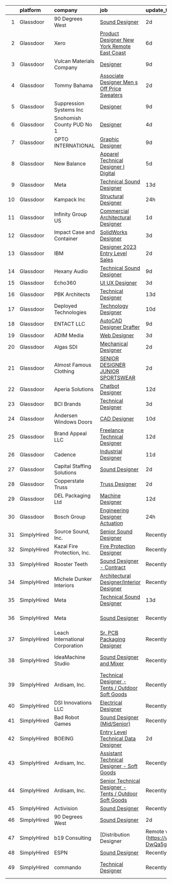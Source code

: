 

|    | platform    | company                         | job                                                                                                                                                                                                                                                                                                                                                                                                                                                                                                                                                                                                                                                                                                                                                                                                                                                                                                                                                                                                                                                                                                                                                                                                                                                                                                                                                                                                                                                                                                                                   | update_time   | location                 |
|---:|:------------|:--------------------------------|:--------------------------------------------------------------------------------------------------------------------------------------------------------------------------------------------------------------------------------------------------------------------------------------------------------------------------------------------------------------------------------------------------------------------------------------------------------------------------------------------------------------------------------------------------------------------------------------------------------------------------------------------------------------------------------------------------------------------------------------------------------------------------------------------------------------------------------------------------------------------------------------------------------------------------------------------------------------------------------------------------------------------------------------------------------------------------------------------------------------------------------------------------------------------------------------------------------------------------------------------------------------------------------------------------------------------------------------------------------------------------------------------------------------------------------------------------------------------------------------------------------------------------------------|:--------------|:-------------------------|
|  1 | Glassdoor   | 90 Degrees West                 | [Sound Designer](https://www.glassdoor.com/partner/jobListing.htm?pos=103&ao=1110586&s=58&guid=000001833091a7cda80faf7de2a4384d&src=GD_JOB_AD&t=SR&vt=w&ea=1&cs=1_d81b75fd&cb=1662967195994&jobListingId=1008129217065&cpc=217C45A42544DB93&jrtk=3-0-1gco939vikhp4801-1gco93a02i3b1800-ab4b984b42557acb--6NYlbfkN0DdLn5tXN_RiyJSiFodarGZFJKa8s6F6AK0THPBWp05MWFlkDe5FfH80RFthirOBdvnGxIGgD2OZpTAG7KAbVEBNezLEazsar8xjlqWzN9jJGLSv9lbunwqwfJ8_STZmDELIwLfBYLjdEWYtzi-gwNrhIz-Gtuz_AFQaq4bMUqsItB6iQm1_ip4KxKzXZRfX67GgbohM06KhQl0b8b9sT1qJRBbm0Mu77CKUf0ETQMyw01dzvYmlOW_N_mCqtIJZpAnl__T2uu9-MJ-YVtx-um4GuiLaVx96GJjhMS41SIMlYhlg4JbS3FNe0G7tcDXAi02yuRPj1cEQRBh_rZJLTaI7S9qUyq2Oa4e9G-MmHP0BDPx7vQQikcrxLggyBR2FlW1-MCYOjuAqVe95rt8MhasTjAkDCT5nynKn7Im5J-1brA-Y_9X34HdOYfDezXatco1ZnDXuAO6oewruehZY7pJnX5l80D7KoKhKmfG39VcJTlENFb_LXBB)                                                                                                                                                                                                                                                                                                                                                                                                                                                                                                                                                                                                                                                                                             | 2d            | Remote                   |
|  2 | Glassdoor   | Xero                            | [Product Designer   New York   Remote  East Coast ](https://www.glassdoor.com/partner/jobListing.htm?pos=121&ao=1110586&s=58&guid=000001833091a7cda80faf7de2a4384d&src=GD_JOB_AD&t=SR&vt=w&cs=1_ae7ba3e7&cb=1662967195999&jobListingId=1008119464057&cpc=1D891ED3EFC3904E&jrtk=3-0-1gco939vikhp4801-1gco93a02i3b1800-d42ffd1146131f09--6NYlbfkN0COvs0giDBQSZxCgxtGlP9F2rqb7f8qKMvTQKRfo9Z2aBBfdNwhT-PCbca6Tg6UbePLXSL2kZ8wB6QVlHX3jNKcLB3QdhbnaHtCR8dPv0f5XN7MxS1xg2rPm-swsPuD68rYGuZICUqkSSh1BmczAVfWYENYm4GY3NcwVq0TyWHY8ONw9rx7low6CFFsyZyTqD3aaqxgsjtyJfU2QzhKq0GNVL8nXF0pv_Nt0WprK4dq7XdY3g1ZfgcmxdPUiFLMg_BlcGfxD7vIWG43CgrUFFEjyHUXX6GUw-smfrCZA8fOvvc5ODQ1g7h3b36EInKPTXG7g76lJHgITr7PPe6GZpLMw3zXoSgYcPN19TidSyVsQ4Vq2hvgqZ1hWoY2fX0H2rijU_uSA4N0fBE2dK1hklKUD7qyoMNS_ZJgJFqiUw6FB-gN92CHOAgbnPU6yR9hNUkI7n85BF4hshPpID3HVF06-tM-lJw9TUwmZV8upoy6TuYBNJyxnlD83K7leZB-mXkIJNj2IyoI0Vl9eUxZcfzu4nMb5CFZ5gJMvd9PUSSP_kF4-DGUBQ7UgLC5E5n2DFM%3D)                                                                                                                                                                                                                                                                                                                                                                                                                                                                                                                                                                                 | 6d            | Remote                   |
|  3 | Glassdoor   | Vulcan Materials Company        | [Designer](https://www.glassdoor.com/partner/jobListing.htm?pos=123&ao=1110586&s=58&guid=000001833091a7cda80faf7de2a4384d&src=GD_JOB_AD&t=SR&vt=w&ea=1&cs=1_1d28c163&cb=1662967196000&jobListingId=1008114278570&cpc=84DBBAA61F05C438&jrtk=3-0-1gco939vikhp4801-1gco93a02i3b1800-56943ce7c08e077f--6NYlbfkN0AEvZoegO_jHnq5KV26G67eWXKBs_BxN2zddcmMCaXAesBSOgTCT5DsHFj97Iv0f87CbrNyUAAVRW0077dpKoe-iwiDJ9BY04NBsV6fh41C90DUyA4XSITbSqvgDphEnbZTaXfzapCyd6MHj-BYJ-1fa02IGqqDEutU8ynsAIvvbPTlCqlndkABZ5pEzj4CPB5Un3uYtJ63D_N70XQFcy40IjXtR9dY8Pi-uP4zP8kb0T7h0LrS5fdCY9D5QhMvB_4R2vfdGPlru_QE8jmjbvTr5sGeRdxDBQezOir0JcK6Ze3PyzzlxcSsGNgfQYTnwyMV59vLdIBtUuQZZw1sLT9Vf8AJBPt186hJsPBWDvm_t0h-a5x-5vh8Z_UeM5OqvRWOxcHEyy3qU91uZJnxvYQ13e9ZBVvc7yqBgbv7vH3wKswUlaZQ-ax8KtpxZAYr2wPB0E3T2C4MkC615la23qYYk1n0XbMPa8unQD-RJpiajdFfNc2css6Mkx95WGogte_i1efpykXSvQ%3D%3D)                                                                                                                                                                                                                                                                                                                                                                                                                                                                                                                                                                                                                                                                       | 9d            | Birmingham, AL           |
|  4 | Glassdoor   | Tommy Bahama                    | [Associate Designer   Men s Off Price   Sweaters](https://www.glassdoor.com/partner/jobListing.htm?pos=130&ao=1110586&s=58&guid=000001833091a7cda80faf7de2a4384d&src=GD_JOB_AD&t=SR&vt=w&ea=1&cs=1_e28389c8&cb=1662967196001&jobListingId=1008129634047&cpc=FDA93C03AE7AED37&jrtk=3-0-1gco939vikhp4801-1gco93a02i3b1800-a875700a54067647--6NYlbfkN0D_0J8LWFla8zJ9doFfAnwErLHU3tLe83KczdaS8_YNc4EUErxLeYto7H8LPrv2iuoPvFYIZTqQHFjRJHIANNiuD_OkyVAz08_bXTcsq3a_hvE6lmVmpsmWPEaQsyetrGVdroAcRHZwb3XUPU_n6mR9GgEIagcWjO7uzQWjjve6DyxCGKItiEC32gUJPjG0EecJBNfri-zW4MguasFCVS-F6pVShgM7lkiVY7sl18x_hjpzbNGX8NVsiBMauAy7BnC4l2Vi2SzoFc9vU0wV16N6OyTYDhW4XW2KMWEGmoZfmv5cxNdihTKTt-EeBzwo59n5eZj48AD1DR4cvK6hIM9TrNAETfLJfU26AfyZ0KluBVYTXoY-UxGP1Id7UU-Ic3QOM9Qyll3Y8UsqwIy5u6TKDrnhAiw2BWru33mT7vEuoriZT0hp7ohk7ojItttBhLT1c9RiT5HvlJLPjRG_JqByNjrCLq3uHwa-Xh1iqsnz0eWXPhYZ-D3dlOcLYx2TRHNWLEykDwi-8A%3D%3D)                                                                                                                                                                                                                                                                                                                                                                                                                                                                                                                                                                                                                                | 2d            | Seattle, WA              |
|  5 | Glassdoor   | Suppression Systems  Inc        | [Designer](https://www.glassdoor.com/partner/jobListing.htm?pos=115&ao=1110586&s=58&guid=000001833091a7cda80faf7de2a4384d&src=GD_JOB_AD&t=SR&vt=w&ea=1&cs=1_533c6ef5&cb=1662967195998&jobListingId=1008113642969&cpc=E8A829142AEC536E&jrtk=3-0-1gco939vikhp4801-1gco93a02i3b1800-e4f80c469a754eab--6NYlbfkN0BqMcTGxSmy2DCibIornqcAeUmmnE1iO6zpiC814saN_0z8R88SVbNrXB3bqoAqD8voAixs_I3U5z8tCjY5o88WMbOaXzmpg7BaxenDYijfWh-BiJiizFsarQXWAaqcn_1eYPK9101DCUSiH-XOe31rYXRcI7p4dUyrjWLDYcDG_ap1Wk3gE9eJB458LzcEuE26MGFBqIAWOy0AomdeJ_mn7F877XbjYwO0RpHzAFLaRWt9ryny9zALj-GLxL6xCCp68LuFcWF1uxVGXV9noyLlgiRVFvlKskxcYHxWMk02AvNnbdRmzT0QYek_Md7I9eLaj6hKMOiZ4w9bcMpra27J2c8x3eB79-HZ55g7-Duv5t6o0ZZ1OTqaexUsfstSWiluLTovv36WsXs7kQIql8OBYI0M4irptyAuHaUlleoW4ZJEkxDStZ-9wVOLuyk1zTvTbSMSUybv0TGRtobxgDs4fzQ4Sbhg4205naW-JPpfI7WzWlKZIInBMo0QNOvnFks%3D)                                                                                                                                                                                                                                                                                                                                                                                                                                                                                                                                                                                                                                                                                     | 9d            | Breinigsville, PA        |
|  6 | Glassdoor   | Snohomish County PUD No 1       | [Designer](https://www.glassdoor.com/partner/jobListing.htm?pos=109&ao=1110586&s=58&guid=000001833091a7cda80faf7de2a4384d&src=GD_JOB_AD&t=SR&vt=w&cs=1_d1f0ee1a&cb=1662967195995&jobListingId=1008124733565&cpc=8C48BB2340EE80D8&jrtk=3-0-1gco939vikhp4801-1gco93a02i3b1800-ef2a37e7d0f6cd6d--6NYlbfkN0C9ZtEyxcwdIe01rYiMAJ4ctg1fCR2_C8RB51ap5QmvPD1s7-IKaBIxGbR0u83WllK3cywkPY-62USzi-1fuIruMnQ5ylmGHcX3JCwjI8HeSEi3_lMN_QU-ebTDoFgykZJkf-g1fNSQfoxtSVrRraIZDoBCwcgzN2ioXF9PAg0CtnW5ZXnMObbcEVYpV-43ncC5_YMnCxSrpb5XKKCWKad9TEpBJ6166B-30ktieaDyMqXxbR_uTI3_OBQIYL5g2Hm12kK6wohsq1qgC4tPyriFcLKqFVKgqLb6u1YgzVvfEh6_L65j7-zKnJDuEhbYftX-i4v6FEB4Pm4TyPX7bUTnSiERnwbefn9tvwfNJw8LngoaP9d6LadcRKDHfOXG3vov_4UIXBLljKzceTiNd_AkQli6jbnD7jEpEXT-yKsN_00Z8E_oTYIwlM1QUcZEeKEGWYvxdYEQXJ2hFD2du5oy)                                                                                                                                                                                                                                                                                                                                                                                                                                                                                                                                                                                                                                                                                                                                        | 4d            | Everett, WA              |
|  7 | Glassdoor   | OPTO INTERNATIONAL              | [Graphic Designer](https://www.glassdoor.com/partner/jobListing.htm?pos=107&ao=1110586&s=58&guid=000001833091a7cda80faf7de2a4384d&src=GD_JOB_AD&t=SR&vt=w&ea=1&cs=1_73e393a2&cb=1662967195995&jobListingId=1008114454416&cpc=CCBA650747E70D68&jrtk=3-0-1gco939vikhp4801-1gco93a02i3b1800-7d099d590a8d0cae--6NYlbfkN0DTXEPot8bQs6vL-0KsHuyeBXsp9NRYqLssF11gmcxF1FPK71qYPn8Ryec7son9nZXBacyyZR0tUu-RhjyEujjTIlOdn9t9vujwS_Y5rLSSOgo3_jNg51t1MNtzthP8DlMtE80ugs9pi5sM0RBlEdWkhWUgV3TNpODv46ZNwrD5PXct1jAeBhojOCIs3ZFXVXoruwKFlKKePSgnbFq1eo4TkAy3xo52J67Q0zx31cEhqhThZ3Ptf9cWIg3r5t0GIXxhXY7PsSjnkTklCq_L8SXTlzg2RZIwDInMtulAswbduVdcU4Ns6Wci2qsz__cONKaZVTAMFRpe-xaJObSHvG1hVRfjo9aAIOqAshtri7zuw50hdcZz7LdH7JjGSKh_tk46aiaXR90KKUuVDy4CTc_95SiRSaYOL3rF0U4lbNFY-tydUKmzuXSX8srSZzcitzbC74SLRqd505WTHPJm4ro3umC2sAcFqJt9oBjbQh1WiWcIcq74L78y0TvcX2ZW-0M%3D)                                                                                                                                                                                                                                                                                                                                                                                                                                                                                                                                                                                                                                                                             | 9d            | Wood Dale, IL            |
|  8 | Glassdoor   | New Balance                     | [Apparel Technical Designer I  Digital](https://www.glassdoor.com/partner/jobListing.htm?pos=119&ao=1110586&s=58&guid=000001833091a7cda80faf7de2a4384d&src=GD_JOB_AD&t=SR&vt=w&cs=1_89dd4364&cb=1662967195998&jobListingId=1008121565696&cpc=76BDADE3D6D9A820&jrtk=3-0-1gco939vikhp4801-1gco93a02i3b1800-caa991a41a1d7283--6NYlbfkN0A-NHPE89aMEoKiA8B41Hae2nLWj54W-Qo-xrCvCh0mhHD8GUsE6Bc1X2xP3_XkCS5wGnEYOWzN4bBNNX3rQc64RUPxBSuMuB3Pzi2alplLZrarPEQp7JL7XE6KsqB28vrQtfn9slL8SfrgvMWk-P2w1yz6rnVhcdYPDBoF8RhnO6zLMGQjEpxP5J09cQOzu4CP-IHtnV5EVhD40eW9eclqlqzj8QKbTVIvFGkKWnBEiNUdB0GeYkRlgv1YmpKFoOmJNc7PTziHCdkDYcBEeEfC_jjcFOtnjOmt-qVY-HDZuj0NEoX917skSfxBFWknEpx5tNEVkx6FtcLHje489wRGmXcvh1hpetQ24uCxZfVykHPm3qdm7ui-bhYFamu_wigChctPDS6AslgIm9KJdir1jBpw663PdpSXl4mwRdcNtLTBI7GzH4wYev-rG4ggkWsv9jOVBwdps35gUjEdxsH2Yee04ZysroxIXvM82tr_ZOVbr7VV08Fh7VrC615_I7DAV7y5GPqqKO5bo-VcJdV6w5YLis4rIYG9PybZg0BDq8oq6COKtAtp-iz3ypGi8rCpsxIRz5sp6gy9q-nsRPgb)                                                                                                                                                                                                                                                                                                                                                                                                                                                                                                                                                                           | 5d            | Brighton, MA             |
|  9 | Glassdoor   | Meta                            | [Technical Sound Designer](https://www.glassdoor.com/partner/jobListing.htm?pos=111&ao=1110586&s=58&guid=000001833091a7cda80faf7de2a4384d&src=GD_JOB_AD&t=SR&vt=w&cs=1_83a0a644&cb=1662967195996&jobListingId=1008102577905&cpc=E773D000C9BC26FA&jrtk=3-0-1gco939vikhp4801-1gco93a02i3b1800-43ee8e8957f197b7--6NYlbfkN0DYl4UJW4r1Vl7FEn6T9F-rD9lpC-0oMJVSiWjK_MGUd8e8cHXcpv6KPyjLHZEfqkWRCwULr6X75ieJARrAKqgWzisG7J3CWnOtR8MXVg9h6RHVQw8LxsUXbtRHyQGBkIiZRs1E6q1KlzilZzbDkEbl4cSfOYHD8WJrsx4Oe5zq0efzKGC4tT9j4LIwYr4PYn5NjV4YGU46Wse8CeV3VHEb-PoffZVb8oCAgTx9Y0c9kLKCO3FOH5NX6TL9a0O9D6TB8fSSsW9dFXYmJR1T0Oqalq4_DoNfzYltrrnQQmwW5tRnuu-k8T37dE3nkYZRxj536NZqEBhUR8bw1xVbpgPvjY9fW7SftQeIKvdYw1suQRMTBi7CPXrYHs-K2r3oikklWbEuIVN_1eLgn-b-JJXhYT6f3cBYj_nJxe5yx0PYMQg9bGyZKFC13L2uGhyYmbgWXjyns7UukB2hXD2FrWTx1ADqO_38nNMpqiVrRvQFYeIZW7aY6aREQnzhKe4MfNa6nykjH65DJ5A6QTLgOva4f4YOk4LypJjCsA76fpjDaSXUzWmnAVCrcpcXptXKizcKvabjZv-vo3fA8VX-TSTpQJVYX8QxDA2xdxbT38GGikvaZ22yLpMyu-uqlJuTTBPSykZoogOmLL2u6e_i7LEDno2uRTBczvJtIYcIZfwY6IF8c-2jx4a2iTUeVSX15rjBlMa6ij_gd406t4krq7DYauTUL7-ynb8R1cW7tdYiLodWB3gxF1BLlPbIOYUbUcuiBCGigVTzfcU6DA9TrbpDMk4pdwj_7vg1_O9dMhiCNOyiqy3iMGjKmUdaCh8Jz_WHOE1cdGjKtVc2z0fHjZ1rFe19eGjwnHBoDR3rZ976mVpyRSM7ev7PCLcdLE-54A-RFpn9wYURK3eCPCwjkaIZwGiECYuUYG2Bc3grwgri-_dE8c5XNBVsaR46neZ318g2QCWocmlsRdxooRqm4En5sUk-GjgAQ3wjVU0-CRghjkKZ5OvIF2FYHeT-fADdoz23wItV61q_98FJkvenFEDI-q6SUP2i1n1ixz_NS6_fnPQmw4mWhnRRuGtcC_3OayY%3D)                                                                          | 13d           | Remote                   |
| 10 | Glassdoor   | Kampack Inc                     | [Structural Designer](https://www.glassdoor.com/partner/jobListing.htm?pos=110&ao=1110586&s=58&guid=000001833091a7cda80faf7de2a4384d&src=GD_JOB_AD&t=SR&vt=w&ea=1&cs=1_6f19f57a&cb=1662967195997&jobListingId=1008132375357&cpc=8506CCAEAF70E016&jrtk=3-0-1gco939vikhp4801-1gco93a02i3b1800-53beb2f25d04853a--6NYlbfkN0DeyJ4CP5CzwT7broxeUwKBt3co1QwKwWitRQqJu2WRZ7VTCBHWaFrMkiNi36-vyiZdpIXPld7e7cQL9hwvIUxfSWFK35_dzH3gtsMurDeUhhrRkOC03svqs1UTPcDvztMXMzRLAV0tuivAPZ-Usbo2KDiCZqFfB1RxtmMryWFN-oM9AULwYIrRe9vHymEFUkK41dIWzpDz1yfRvEkURbHXlfBnjMxPD7YX-NA5MWTC6QVYs6fG8S2x5H9I85zflj4hCfSS_mTlyl75dWQHlZNY85IRjyrLVNK_lZabzhvpRqKttMmcif5XxaJYDI4cQSeJgofvBjLpA8-OOJo_py45isVrrLYltRkuOil3DCY_IQdDG1PUUtQvAXxUW6k6AXFmNEL_V7e8dr2LGl8Nyi6y20nBBibcj2FAP7zOTsvpH4zHigklaUB58NjZGIN5cJe9V9f6UyKilMgL_Zk5K7f86xCXjs9sB8y7TcoMKYbA2zFSXXwyazlZHnKdw7u9tYvN5STrbNduqA%3D%3D)                                                                                                                                                                                                                                                                                                                                                                                                                                                                                                                                                                                                                                                            | 24h           | McDonough, GA            |
| 11 | Glassdoor   | Infinity Group US               | [Commercial Architectural Designer](https://www.glassdoor.com/partner/jobListing.htm?pos=124&ao=1110586&s=58&guid=000001833091a7cda80faf7de2a4384d&src=GD_JOB_AD&t=SR&vt=w&ea=1&cs=1_50bb07ad&cb=1662967196000&jobListingId=1008130980467&cpc=D5E11A5BC695825F&jrtk=3-0-1gco939vikhp4801-1gco93a02i3b1800-2829438a835590b6--6NYlbfkN0DxZQj7t7mIRMukFHj2kgpjhm3oBKInJeRuMdu3oYgbKHl5nCOZGg3VnUQsL433iH4DloMscnYEpDwh2CnqRuA7XtORb5BwYjeLw6QHAqqyvopILDpylLJ-_rcjKOt4-7OptLdJ1rKMqPSZD8NZV2M-dk2mpMMlsC7UlWpzNlkJKmJOtXtPgZQlDNAP0L9yoFHvAeTUGhQEzzLybsldoaxbfOaE0ihuE57h-Yfx7RTArPpyOO2HKR2G02qToBrYZXKFkT-b71xzX4wRwSnc9nzqg5w1WBYgi506QuDBR7olgfOqDbkcjnX8VCXIY7fUork-0-FKShbq5x-hEGkt-36lz7_yY5IuT7_nf48b3vHzwEga_eJ5o9rzwy003MSLQ0tDFOx1BWKvO9TPYBBBdbJO1Slv6XT_oWOgRgicFtI5u8SX5iuDcQzi5EfQx_PG-PWXAHVrtSnbo-AHfAVHq0nLGiBvwjtWanA%3D)                                                                                                                                                                                                                                                                                                                                                                                                                                                                                                                                                                                                                                                                                            | 1d            | Remote                   |
| 12 | Glassdoor   | Impact Case and Container       | [SolidWorks Designer](https://www.glassdoor.com/partner/jobListing.htm?pos=104&ao=1110586&s=58&guid=000001833091a7cda80faf7de2a4384d&src=GD_JOB_AD&t=SR&vt=w&ea=1&cs=1_fe6aca5c&cb=1662967195994&jobListingId=1008126455979&cpc=05F493ADDBB8D432&jrtk=3-0-1gco939vikhp4801-1gco93a02i3b1800-e426173f74e3952c--6NYlbfkN0CKNvdBtBh9SnuMcnkEvhJOJZTsmZHyY3ybnWicrfIHv2OLB09f1P3_D1gdcXWRr2OaZOmfsKDYvSHRFWEk3IrNYeg79NIDVLF3MZ2f-TLiq5akV4ViRizpjlEAibrOkr5j7WEfzGdIXHXJNBhP5si9OGDxawiSSg-4H2uz1sSUy7V0Jq0KaS6tbUPEW9HbVGWY8QDBhh5d_aUR-8HS0FlTYPPx0DGWTZykr8Z9_iPC0uWjeQoMsWU8X6FFxaXrnB7COUs85BXAokQt0eo-_LYkYDLjnEJhqycM7HPLWcBOZ49tXcroPp8fq6IjAc7DC1sLCK5v9ZQnys7tTS2jeIR9np8v87lQR_HYv8Ulg3xJCcdEFvWO4i4jBNtAmbaCgg3l7wpKNHpvht13QGn_X1Zii55V-X7inGSjzqMEHMnpIrqgQXJRqa49Waa27A4hElAITwdIWr62vU4cO8PclzfdNqUsBTbWYLhEFmnrcGBIun8YUYxCPCwYkR7D18d8Ujhx98H3YOWtDg%3D%3D)                                                                                                                                                                                                                                                                                                                                                                                                                                                                                                                                                                                                                                                            | 3d            | Hayden, ID               |
| 13 | Glassdoor   | IBM                             | [Designer   2023 Entry Level Sales](https://www.glassdoor.com/partner/jobListing.htm?pos=117&ao=1110586&s=58&guid=000001833091a7cda80faf7de2a4384d&src=GD_JOB_AD&t=SR&vt=w&cs=1_bb7efdd7&cb=1662967195998&jobListingId=1008128772292&cpc=C63BD00756FD6F58&jrtk=3-0-1gco939vikhp4801-1gco93a02i3b1800-ac67045961d7dda5--6NYlbfkN0ASsx9s5kYVCGTGnmC6Xh9NWSoe0erEY_uce-MxN6cSfhCFF8tPJks6RQ6ru_yf5NKDqaMcjlkCnejbZMc2kfmAeFytjFSPIe7XmznJcN8GPtPmY5Pv77bEvtALpt3p2I6vWV56CRZ5FkKIQsQI59-GlTpq54Y4bvmWQCWd13zv5BKKupyTLrhxuLD1z4w1-q9PdmrjlQCrZdXD26I17ERZ4hRXVxSd9SmxFYQF82AxjM5sSPe0XhCvIw0TOEofi29_0CyEgakSVK3xVygtY_EE-cWlx3aCd8kAgCB1A7O8PjnqNWZAmbSOF2H_He56fJztDHfHM6jQfRC1GVW7LsvojzxS22DkPqBa3mpKKpf-bYqRpyi8f_RUpjHhUm_MlqzudCWC2GXgzjPFxORUxxiWjsf86dJNqjYumAYutGkNp-Ku9rAe7dvGuHOosSqiGCfGl3x3-gWtFaliQko23MXJXJwfWctL1TdM8MF89YlD5793r-LeD1VXRpmzRamAiey7YFGSEm9XTSs7_RvkJR99yyorBCKYJogAiIcK35UePm7_EGXPaIqxZQjsvUH2l1vYyRbo3-sxc3JfoW8SF8u-IWgiZwl4LjNttedCwh7x4xStYThvgClZGJ9StEVYpnLz6ermnTRiIgXnT1cfwq4bfX5YOVmwBQZWU-5Jy4CqnzLBZcd7UOgJ8zmGTNAgAfa5vYdWjmVZJbSHsvXcxMbWsLOmyBjaZRSWSWgPIETBYydwKoF-gBeVlNl5rfdJCPqZiAePoqnCw_uXZQua-vDnD_1ZS6ckv6MRf2dXbNC18DS4cYOJ2HjbSzDxTwuF8mhjEBodwdi9Z7Kwuce_t8V-jPC73FDUq8azkwBBY5IJXrv_KbYB-qioCQDcMC4XnfPEoHkb0pwolMyDv9k3LavaVWl4aZT3XZiu6NnoxDeC1URrl1iNTkU08tl2bo3pCtAL5DUj2oDihN9UoD4XLXqW8dioF1kJEDIBIb1NzhQig13S5PgKjt25w0bz7fswi-mZH6PGS_3AqwNX-a3V4dE127t5Idj0cbvjurc9DoNs7kDg6WbtwiMGSs8urEghji3q9oSX2eSu8mn6-kcI2QrrrZ6EcgBc6pK9T4UC5QCkkBQVzWMEiFm-I8r8q0cbl5A%3D) | 2d            | New York, NY             |
| 14 | Glassdoor   | Hexany Audio                    | [Technical Sound Designer](https://www.glassdoor.com/partner/jobListing.htm?pos=105&ao=1110586&s=58&guid=000001833091a7cda80faf7de2a4384d&src=GD_JOB_AD&t=SR&vt=w&ea=1&cs=1_ec301d3c&cb=1662967195994&jobListingId=1008114321181&cpc=A50357DDA226FF0F&jrtk=3-0-1gco939vikhp4801-1gco93a02i3b1800-0ac8534fda25569b--6NYlbfkN0CFC62QAxPlQDUanI3CInFwDfLuR7bBing2k-9qaB2Sgc7mfRdyTz-EnIjEcjqKoAh4_ZZLLwyGjkgqwi6svkxAivLIJAIQwILeIjbqoOs_xRSKFIya7sfTf_opYwReedpv9fbyaMfagL_ldIDi899DzamSPVTzKUQ6FBR6yrjTDkrfgnIyK-QPQNkykjuk2w9K78BAT2EXmH7F4DJxfyBXDy62eutKE9sKtq6wy6UsTfE2snoWY4m-DFu5shJ6vMC_K0swJlsgRFXpB5SQ0Mi7uQi9NN4qk2EimD7bOBGMlMrkD_B_vHnn32rPUTMo9BflY0gNPRw8pmsditsNDQTYkjUsYX4Giklc5SbnUGZ1Zwpla_Jsa_UnIt-Sqd07F_Xqi5v9QYG-rs11n1ZkazAEMdtOJL5mUPEKhJSCCSLXUtu9dTv4ORTiJTRdfSRdN2mhqam5h4OCteOmhSnGhXRFNVdN85I6e3i74ZJzMGFbHFUB8Q1DKqyZZz7iP661CsQ%3D)                                                                                                                                                                                                                                                                                                                                                                                                                                                                                                                                                                                                                                                                     | 9d            | Bell Gardens, CA         |
| 15 | Glassdoor   | Echo360                         | [UI UX Designer](https://www.glassdoor.com/partner/jobListing.htm?pos=125&ao=1110586&s=58&guid=000001833091a7cda80faf7de2a4384d&src=GD_JOB_AD&t=SR&vt=w&ea=1&cs=1_7d853929&cb=1662967196000&jobListingId=1008126404878&cpc=C19BE7EA145E205E&jrtk=3-0-1gco939vikhp4801-1gco93a02i3b1800-34ef316b5e51cca8--6NYlbfkN0DeXU0vMxLyKhfauY-dgUBa_3v1DHLtGGo4EP_Dl8CiYyPDWSWEoavRBROk43ylhCO0QQUTgmontVbXIFCRaGNht2FktUPGK56HjTeS0LrPtx7-VmNgf5Cw3Ph7dT2tcJLwuBMULW65wI-bPThkZvtohegSttlsCTC1W0IkmzTEJa9Z7fvIWeywPIrql97rJqeD8-hxFFcUhj8-8pm-oywMWH5-AicHfvmqy8zINKvIkw6lYkZ7l06oXrr7-tIsyAkiX_UgK89DiVwOSU2ublyh93CHQ6zSechU1n_y3GSRBb5m8IiQYrKoFrMkuEzPy1mex2fuc-Drx8UdNhSyl3UiNGpg9slJzPTXFbDgy-ZcRjVAODJ8yzuZk35BaNLA68pB5QXbsEU8pQS4hwwGBIQ80b_vNe9MF4I_co9_VB44sVb6DOWWPgeaIOVrymYATQGJMFWS7TB_M2FOg_cdmpJ9GIa0xk4Z20LOWVjEMepBCVTdz0ew3wym-y1gZkicftM%3D)                                                                                                                                                                                                                                                                                                                                                                                                                                                                                                                                                                                                                                                                               | 3d            | Remote                   |
| 16 | Glassdoor   | PBK Architects                  | [Technical Designer](https://www.glassdoor.com/partner/jobListing.htm?pos=101&ao=1110586&s=58&guid=000001833091a7cda80faf7de2a4384d&src=GD_JOB_AD&t=SR&vt=w&cs=1_f68ff2e7&cb=1662967195993&jobListingId=1008100798227&cpc=F273AC118AFFB46B&jrtk=3-0-1gco939vikhp4801-1gco93a02i3b1800-47ecc445713c8745--6NYlbfkN0DoN2eq5BzKfoDMMf8HsCdDjgZQrWdmGJwZKUOuVLdJv68QklU95X3u4XjP0qBpTnFmHxrdoqWFmzSvyrLuqFE_gab5CAe_nBkosHQZJehB6nMLyTo5sVM2TbLzbrbEu6qI_cDvhHQvLZZK87b6VAeo1pF6KK35bkdqJyPDAGa8BfJh5dpV1NM-q_xNohCCtc7R5Kc_IOk1IuVLhlYMIhJnOfgxQvZH_jc6DvfsR2scpYPwKxvwK036E0t5vngs_5vGa9EyJEH47akhhTtTuEmjozkAXRNF-kLW7KhGNF0weVngJ0iFOHu6llnqBN4Gk4NMdl5vLedwymge82yoPCbWDRgJubTGY6HIXOo-R3i-Yptlz0tSS0rQ29UaPOpCS-FbV8k_Icc8QcPMSkymOmG2nZEBEy5ag3gcd3pCzjsxemoV0LRbuIuJ2h7ubiFl5FnKdoshxDwzVtAji1a_lYY8-Dv6I21Hrhd3AkPeDNBbKw%3D%3D)                                                                                                                                                                                                                                                                                                                                                                                                                                                                                                                                                                                                                                                                                                  | 13d           | San Antonio, TX          |
| 17 | Glassdoor   | Deployed Technologies           | [Technology Designer](https://www.glassdoor.com/partner/jobListing.htm?pos=106&ao=1110586&s=58&guid=000001833091a7cda80faf7de2a4384d&src=GD_JOB_AD&t=SR&vt=w&ea=1&cs=1_d3fac8c7&cb=1662967195995&jobListingId=1008111618610&cpc=A109D113F8ABA9D3&jrtk=3-0-1gco939vikhp4801-1gco93a02i3b1800-3f0cfcdb4bf5bfd4--6NYlbfkN0ATuzukLZvOA7Cxi5gGVTPK8s05ijijAIGQnHXs5Od0X_NGtuW4o0fypiWPmaH8wrbWykrMj10mOEU8l1ESyTUXfa2-1pi87ADINZ99GGeFhkWCQyzMoyiOaAnDN7KfbhYJzHB214yhyRhao723rUFjmFQg1mKGH8OiIn1dmOQiw5-7MYQd_UBViQj2icG1FMUFc7dSbkuqZ6HEDImRK6eWGOsKmtStugTIaEQgmYCk2tRrfwhJlSk2B9qAUCqGBBY_pYCKx6L5Tp2h105YEJnHG0q8B72SUZ0WLCPHGK09DYm2LwbbNQLHVse5v_6SUSi4fSnJt44iE6GNBmMdllNzncQmTYvqpSV8YEiuOB0nHuH0a4wUqnwM_Bf_apD9eNjFYHuEJ0FoS0yB8pgTyYgRPsmJU2YjfhwrKRu8QrekmgOCL9h14RhF84zYfpfkW3XB-SVg3y9wEGudBVQcGcgKNpgk3WYihFfNvRM2SdrUKbP0vQL0P4gVOwOlBPx2ZdsThGYvYcLSSg%3D%3D)                                                                                                                                                                                                                                                                                                                                                                                                                                                                                                                                                                                                                                                            | 10d           | Munising, MI             |
| 18 | Glassdoor   | ENTACT  LLC                     | [AutoCAD Designer Drafter](https://www.glassdoor.com/partner/jobListing.htm?pos=118&ao=1110586&s=58&guid=000001833091a7cda80faf7de2a4384d&src=GD_JOB_AD&t=SR&vt=w&ea=1&cs=1_0b985877&cb=1662967195999&jobListingId=1008114520428&cpc=39721386339D0809&jrtk=3-0-1gco939vikhp4801-1gco93a02i3b1800-f0c275f9e25d5f26--6NYlbfkN0DiWv_QvRrl3R_n8vcsyT-nsvUv4oV8ImxW7m1L7vt9rQVD9yqmhq8LADpt843qSeII6z1rS2llOPrMrKqRLDH07j_Hm_7YOsN0rad1qswJM9-_38TRD9Y5eGNYV9ZoAUd0Nk5eEmcvR81RiSSJySo26mnkXWy5xSzhYG1A8Nu5EH-UgkJkzFUWfiGGXM-cIQJdEe4Euckm7HiRfxD9LZ03eWXDT_5NUnu2_HURs1JK5EYCDBfKnp3xipp5lHx02291-MzUmWcF2PW4aSeXGguInUhcU83m2n-0ASwTRumdFMspWyWcGz0cGck7ti61ibJeQHZ_e7IaL4_GFCczDiqrXjYXndeFd9wMl55ggm3KT5xLR_nY6F9FbIjRqPFUjEcHcDLHbeLNjShGveyFOuiog69r0mpSZoQd2KnXMcqc9JyvAfgJXnFUrqKNXXTHgDVD5sLHL5tBgXxAUAx9TnsdxAkgpB1fSp2DbvEPW0Ga5BBpDvJyxpkRpuB2p_TeDB2RAZOFCEA4P8yToPNTS9Fe)                                                                                                                                                                                                                                                                                                                                                                                                                                                                                                                                                                                                                                                   | 9d            | Englewood, CO            |
| 19 | Glassdoor   | ADIM Media                      | [Web Designer](https://www.glassdoor.com/partner/jobListing.htm?pos=127&ao=1110586&s=58&guid=000001833091a7cda80faf7de2a4384d&src=GD_JOB_AD&t=SR&vt=w&ea=1&cs=1_be4261cd&cb=1662967196000&jobListingId=1008126426029&cpc=14D5209370AEC984&jrtk=3-0-1gco939vikhp4801-1gco93a02i3b1800-e262dbdf42699003--6NYlbfkN0BQMKHQjxjBsnNBi8J4bHDqE5hUr-BcChr3ot8YlRgznSHDK-oLQSAgvqBuTQv3c9yIMOauAx6DlSvSIXJZOw6fOsoRV5J8YNu-tfPdvH0t1VpgJUzbV4-Xmlv8QKBHtGwGULik8fyV8mwtSraXBDERCHgMwPdzKmdwm-cZGC2ZVYXi4t42xszryC4PBsyYy8YW6s8IJMoSyB97GArRg1zVbIbhKgI8gzkXZ9ETDqLB3PnHaP2f_X5bWRPIRu5la-9QU0THXzm-lXsaNwwX0Y0FXPNKZoeFr5Oi0GykCqjY9tBNJPUXWMQlsz9sc5WUi7qFBBIBw_zfYbHE3Vj0yItST4nNpZdmRGt3lOxJB0nNi2E39Mdv22FmFhB3MyN2w4nz3gI5VFA-Pc52G5YF1f5BiDRXagDErHTjx-QrjhD1cSjLL01Ya7Afg5SCdZDf4HY4WMUhoG8Z8tTjoJUDLRJg-UqXPb7mjprV9_mN_BitaDxh30L6wcqo)                                                                                                                                                                                                                                                                                                                                                                                                                                                                                                                                                                                                                                                                                               | 3d            | Tomball, TX              |
| 20 | Glassdoor   | Algas SDI                       | [Mechanical Designer](https://www.glassdoor.com/partner/jobListing.htm?pos=120&ao=1110586&s=58&guid=000001833091a7cda80faf7de2a4384d&src=GD_JOB_AD&t=SR&vt=w&ea=1&cs=1_aa0cf564&cb=1662967195999&jobListingId=1008128919299&cpc=C1BF6838CB3F0E92&jrtk=3-0-1gco939vikhp4801-1gco93a02i3b1800-42ddc03afb921d53--6NYlbfkN0D788tVLZnHYB2JKTLmCXo4PydfvtZKcdbYx6lxKaz3ItHoPq3a-80Q8fqnbWAA36c5OSfjFS6q_hOpobfLFvTrMOzKzbRCjC9TuRDF2KRAmV0mpDDCb3kU3-Ks1x8npU2rdX6mK1tAKrLAHO91dQUgmtm9Q1rJS4oL8t5h3sCk-LZvpg-6n6QzX_e9g7y3bEJy4Ec0W8JGhDjMIchuTUXNDYqQWtn0kqBP25FjgADdV77bJxvJKKjnQW7VfgOCrBS3j7aR_shhr_mFUCIdx36aMvCsdkzvzSbrm53ewow1TjWginqEGflmoYiAOISSe-UzywuMkQ75M79cebccFq3rdwJA5EKf9gGn6Aoh-tcSEJQ6vJ73UL14NXUz_wEEAT9mT2ctwNSDEGbq4w9wcP58FF7MKm2pnRT6uUVcgoaNuLfl7xwciEnR9CDJvONEA-oJeZDgOTANvnCFtGXMB8XeF_VIDNH9J0I06yiqCG5Hqf6KD4V0tBPhnYAFP1ZuT91blil6j73OlQ%3D%3D)                                                                                                                                                                                                                                                                                                                                                                                                                                                                                                                                                                                                                                                            | 2d            | Kent, WA                 |
| 21 | Glassdoor   | Almost Famous Clothing          | [SENIOR DESIGNER   JUNIOR SPORTSWEAR](https://www.glassdoor.com/partner/jobListing.htm?pos=129&ao=1110586&s=58&guid=000001833091a7cda80faf7de2a4384d&src=GD_JOB_AD&t=SR&vt=w&ea=1&cs=1_87cc398b&cb=1662967196000&jobListingId=1008129246081&cpc=71D4EE06E32D485A&jrtk=3-0-1gco939vikhp4801-1gco93a02i3b1800-867783b1428ece35--6NYlbfkN0CdcVd3SDA1nO7RkKTAACmPV4xEt72Vls8LI2dqcgyOePpuVZ_h46dqhDeTnHhGQZrVOteDdETCCYwDN3mdk_4oIdhbNQCuio5UzX0PhOQnSgYoRXnaNKzEtXyJsmMS0mNd3r6loHPiIzEFRM1SGupTwQrXKvtlgCJOFM3lQSl0uu8kxQWnxDLdvXsy9kH9VDhOQAQMTTH3HSFuVSP0a89iGbzZl6DgqR0zTc5VJ_0HZUcsz0QwoYZGcrv6M_hMf8UOQzbInTboQB_5ByKu0149K-uy5zt6R1efwzEUWXZXV-YpS10oISS6iEnW7ALQOwnYgIC_EzL42RzwxNXRiRdCQAi4eg0elUrkIOBCh8fXT7JOmtnctqEMc_rQRHNySPWaPnjkslS6Fh0gVn_meUd-LnFmDNsy2WlHNtgX2oaVJ8go4F-jask4T2yD62bJkbyIQm49Z662n0tWAeAEtUDvvI4kGp_o1XkN-b8t-ohtpB8MVrljQgtxPGiCN-tIKEfxxSl0e_SeDA%3D%3D)                                                                                                                                                                                                                                                                                                                                                                                                                                                                                                                                                                                                                                            | 2d            | New York, NY             |
| 22 | Glassdoor   | Aperia Solutions                | [Chatbot Designer](https://www.glassdoor.com/partner/jobListing.htm?pos=108&ao=1110586&s=58&guid=000001833091a7cda80faf7de2a4384d&src=GD_JOB_AD&t=SR&vt=w&ea=1&cs=1_fd97a50c&cb=1662967195996&jobListingId=1008103782966&cpc=26E5119B97C685F1&jrtk=3-0-1gco939vikhp4801-1gco93a02i3b1800-ae821855662f1937--6NYlbfkN0CZ8ts0WauBt6S9aRDVSaX6FvyzwGp28fNNlSYT50E0g9VeRvLh6K7RqDRfQ7p8_A85Xt8c5Ts6LUDj-tbnPTGIpPg-INh5k868yVzAOCSy1tRTZKyPm_0I3o-JohfQZ2n_4WovPFuU4yQvOeSoEZ5dCQ4hfvOQZL98loz0yd37yH-uP1NwlM87-1bK7FvgSDKckGOdnXg2sph7tdnuel47X93k6eqUAJawjXEpCB87aBNjQLq6f-4Ng14-Zo2-mjxrr28nEvMQ24bF1nbXlHvLSMY4PZqnbEJZEEPb2kaCvpiwr043YCTwJARvpo8LtoWSs-v6EyxfjxX22K3zmE8Ndr09EZkF2LlzHUipxzAt5YHCVxo0zWthiq_G6KuBMIoFyDsqLpicMl6mMSg7xHHRXKCH9NUt83TZVitj0cs6HLsws6HjJO1n_uNt2y7UDR0RRONfzGGrI5xrKZ21hmljoFoKGvi9-Bjr7oBaPNXaGfAW0U7Q3h1M9erHkuVl-aA%3D)                                                                                                                                                                                                                                                                                                                                                                                                                                                                                                                                                                                                                                                                             | 12d           | Remote                   |
| 23 | Glassdoor   | BCI Brands                      | [Technical Designer](https://www.glassdoor.com/partner/jobListing.htm?pos=128&ao=1110586&s=58&guid=000001833091a7cda80faf7de2a4384d&src=GD_JOB_AD&t=SR&vt=w&ea=1&cs=1_5ad7b09c&cb=1662967196000&jobListingId=1008127305826&cpc=4050D81B60456B41&jrtk=3-0-1gco939vikhp4801-1gco93a02i3b1800-f022f92527af52a5--6NYlbfkN0Bzkuy17zoNwKMVjyusHhR7JNYo3SmelKzW8jp1Pa4Tk2raGOEy5KgPaSY8Cy1FQTiW9lpKGbNDK3FgbuH07q2AeFxVSyXeaxt6jkkm0rPtHqvvOthp3yhhq-vpy_oARSP1Q4I01e2ysItWMMRB-xbKbo1pjPCVXX-sVF_0qr1quoGcwhWA_x084PXtrDoCBO4yFtns5YPQOK_022cYSxFyPjKxRyWMe7opVrQekfdRYok-H6ULDfei-8bFMmNbeLgeZFv_vLu0kz9uqbH3tFdg7EcNywBO77I6P25BX5RYb0WbTMvavRxxv31sSVTmI2q4T7QkdVi7rKyrPsbl4vi9LGP51Sk7u9VVdHeVSx-IXiOf_8n3gpW8w3PEGaepx-zwX-qrz0R5eVqn0GY8a6x_bgJ8cZHCqG_k6agP4kr9aUockaq3_YT_0s33HGTH32bCHLqRXmaSwH5hZ88HYJkUqvi2JmBKFktoECDQY-d-w5wk-eLzCMuUryq0BfOIJx1GkzUac5Exng%3D%3D)                                                                                                                                                                                                                                                                                                                                                                                                                                                                                                                                                                                                                                                             | 3d            | New York, NY             |
| 24 | Glassdoor   | Andersen Windows   Doors        | [CAD Designer](https://www.glassdoor.com/partner/jobListing.htm?pos=113&ao=1110586&s=58&guid=000001833091a7cda80faf7de2a4384d&src=GD_JOB_AD&t=SR&vt=w&ea=1&cs=1_526bfbe8&cb=1662967195997&jobListingId=1008112029217&cpc=6E56E77887FF9985&jrtk=3-0-1gco939vikhp4801-1gco93a02i3b1800-4481b193b57b9ff5--6NYlbfkN0D5EoDI19pzLD_ZoAvoqM1-O9qeTV9KvYbDAr1-bMzVcUrRYlcR_7Evwy5N56P1_ozxi5dLVDDtesJgYFBLXnaafGeOtEqBRo7CgFkDzmji-MJFlt9U0rAoKaIVgPMBzvyq7CIY2AigGbr3t5Wuz5-vhdn7qUM3nrZzjVo9UmyTfRMLFxRTqrTLDtJfdgHbCxvbmaSPd3JjKd5VFfcuLcHJ8Ey6zTcdzK1zWwkJc6ws04SgHOWS37Vi_nAG5u9H0eu9f9SzoAvgS-cdUHgu2uf7ETaKLZ6-vxS0uIIXAbBF3etmoGhs10h18g9J38l6_J5tBf4-HsBpCU85rumpO2IBnaJFQHoCFnRwLgBrHEPKzKU-m82jJp8xPfv6bU4ENdetJ9JvUodc_frcZU3pNdPhDV-posI5StsgGdW0PdVYBfcl02SmK9dow7rcyJlckx2rIVJR8143aE8zxPSJYbQzgxDUnflOeabUt9WtTTMWZx8pON4_LMCF46gNZPSWFaU%3D)                                                                                                                                                                                                                                                                                                                                                                                                                                                                                                                                                                                                                                                                                 | 10d           | Bayport, MN              |
| 25 | Glassdoor   | Brand Appeal LLC                | [Freelance Technical Designer](https://www.glassdoor.com/partner/jobListing.htm?pos=114&ao=1110586&s=58&guid=000001833091a7cda80faf7de2a4384d&src=GD_JOB_AD&t=SR&vt=w&ea=1&cs=1_20f8697f&cb=1662967195998&jobListingId=1008103519002&cpc=FB7E4A1762AE5BEC&jrtk=3-0-1gco939vikhp4801-1gco93a02i3b1800-aab9ee2704808e65--6NYlbfkN0Bi-g4OEguhQEx4pjzkmulzkFDPdVMQm6g82nLRMcVRUEL01Dp3X9kPSmmnNzWOasHu-Gxs03dye4zJyUwrpd3ELADV7k0Gx2RQK9tTzsi29UzvHqC4i79Hbjn5WV--G6muOoLF0d9OSlvdkrg1J0SVutjhjhzEpUIP1Ssw_8O3Ln5eXsskxxRT5Rg1a3GYjzlVgJo6UNrjMzdUZQklSju0tvYgh_ptRDBerzKHStaRHVAky0U5wvxVGYmr3GTCUZxCNCofONFYSpliAZ7j0Rma43FbiDhmov3oX8MJMysoK5doRjFQTGReQeCh74cn5WnDDOMLnjXX2i2VgU9nZM3PUwLCa_w-JxDmjWFnQYbK9FZiAdyPzlkLYeMXtcMBI59bor4vuY2-yLPlfh2p7wiTGuv2SY8q4M2DKFiJuDmB5dbB_DLYgOHzd33oRHwbEjWn91mSbGy7Wkl_usknefZUZJTS-Gs52JRFzBw81YKvrbfTXRTPySsPVuMjw_BR06mlbXpWgf8thA%3D%3D)                                                                                                                                                                                                                                                                                                                                                                                                                                                                                                                                                                                                                                                   | 12d           | Remote                   |
| 26 | Glassdoor   | Cadence                         | [Industrial Designer](https://www.glassdoor.com/partner/jobListing.htm?pos=126&ao=1110586&s=58&guid=000001833091a7cda80faf7de2a4384d&src=GD_JOB_AD&t=SR&vt=w&ea=1&cs=1_e1823c76&cb=1662967196000&jobListingId=1008106728626&cpc=70E6D4E49C80165A&jrtk=3-0-1gco939vikhp4801-1gco93a02i3b1800-96a3ad1a9b987183--6NYlbfkN0Cjp1mZ4KwPoRM95LGtCRUozcGJOGmauIHLFdVyD94dhG_slesN3vlWxyHEhcPqvXMd5-5d8Q0oaif_bAEYrPQvNdtJCgPnmeiplpem5St9lU9JxHkpHQbbF5QmJaVE8f3b_egBM7l-HkYxMdRzYOByLFytMAyW-O5xrg00VaXs-lcqZIRGIGgH8ZC7xkIEaLHngOF47195uwE5XMv6rP0fZmkLJ16DoUXPHTV7lLhMob1KcTRA8Vk9lBeqxgHtVp7ADEcyYSipAWw9WSS16yPHdRuLS_uvkh41TALJnuKCzAGYcgl9kjMyDQ-TmSgN_v74uBEcFruUjibyGS7I24d-UykVhmH3i2cX_Amw6Ld8MtJHN79s2vshvkCQSNFrw3_esL3HPNRlWLz16FujuM3_VIeK5X28uSh9r3KbstGrihtLrf6zehIv3BHOyPD5jWiZh6zD43vMCS8BA3wdoXdTW2NRspP3die0RW1jn0YqqKOMy3ViM-5M8Wi7ZyI4gd0%3D)                                                                                                                                                                                                                                                                                                                                                                                                                                                                                                                                                                                                                                                                          | 11d           | New York, NY             |
| 27 | Glassdoor   | Capital Staffing Solutions      | [Sound Designer](https://www.glassdoor.com/partner/jobListing.htm?pos=116&ao=1110586&s=58&guid=000001833091a7cda80faf7de2a4384d&src=GD_JOB_AD&t=SR&vt=w&ea=1&cs=1_92fbaa23&cb=1662967195998&jobListingId=1008129709119&cpc=AC285F3A3ECA6BB0&jrtk=3-0-1gco939vikhp4801-1gco93a02i3b1800-09213c6d8b86affe--6NYlbfkN0AHXq2vAVwR3IH7wgnTMdWCa3HguypIXx0DFudX-u0zu6XSU0N9gDGCMsnO9yvyAfN_kLx_H3lDVVid6YQ8s5rRwP1Oj-6I2tZ4J_DhfnI7Sqwo0O2vIntQaS2wOb-iUjXPBHbBvCRckoDoXMJOzdxtq_kWXi-rWMrYVNO55dhacRX_Ur72SdFvrY7JTtq5YoeBtopFXXLt_WrUVKCoPaT5bAwmuCqkg-2ERMvYQjptyhTOcxYH2qz2n42ToBWMNToYDhhz8Z0ysDJAksXUUAJCMRpKd14q1i1i7wbP65IgIsIjOw3gyYDb23s_hnS-6wBilq24uCialK99NC3C0ZTLwPU9TxwqtH1F9ER5uGNCpyu2jQD_SnN5EbgCjnAcFgQNqJ-ADhO9ByWZkLr4qWzAwk-myjLGkVn3fB4FPKwPJjXNJgDmuxhvGG8lhXAtw8FIyH0XfyCn-8k6q1x2fzcwTtOHnoijcIpMazS5OsTQLwpgdDkz8bludq5NSUz5aBl1bgP3nuvB1g%3D%3D)                                                                                                                                                                                                                                                                                                                                                                                                                                                                                                                                                                                                                                                                 | 2d            | Remote                   |
| 28 | Glassdoor   | Copperstate Truss               | [Truss Designer](https://www.glassdoor.com/partner/jobListing.htm?pos=102&ao=1110586&s=58&guid=000001833091a7cda80faf7de2a4384d&src=GD_JOB_AD&t=SR&vt=w&ea=1&cs=1_7f50cc41&cb=1662967195993&jobListingId=1008129146145&cpc=3BA979899DA52E7B&jrtk=3-0-1gco939vikhp4801-1gco93a02i3b1800-3d183f7867e2b672--6NYlbfkN0C2SVAOpOeIWQkPp9EeCSLxTLheLRty2uanDx8E9nXZ3uUHHMNExd-X8FirXTFCqdmROMcowHdRTaZBWy2osWAkcdOEzuG1qHTru3po9rYoQkT-x1dH6sPNGT4JkE67CkwahKzT_etgK5gTMRNMQvRXqEmxej9rViVppOO07cZeQHkobcjkItnQ2wjJSMZdQlhM7UyRmXmkB4iiFRH_UDycSElkcjViNyBdLEN-zuTgVmzFMUiDLlzDJjwHpK4SODTr5NRIxMeuPD8EEPblviXWpyGx3z7yu_GGvy3Otvgwkt5pz_YLtu-QGTe5IoW0jk0QR9X2n7WQm4h0DUUpxknuFmW5n12TetYZm2GVI9zZeFhOpTebBATef-FjU1_5lj5_WjGvMqTZaSaAR3Bfm1MFJoI-F8-ElCCG-mhRg7l1R0GQa-_CqpXObRYFDy-wWf3MrSUp4Ir5eOWTnIPLqt-RpmEzCudJ_sUYT_dRiXzrOcq1DK86HJb4mTvZflVKLMAw8Siamw9LIBXyopAT2zb3)                                                                                                                                                                                                                                                                                                                                                                                                                                                                                                                                                                                                                                                             | 2d            | Buckeye, AZ              |
| 29 | Glassdoor   | DEL Packaging  Ltd              | [Machine Designer](https://www.glassdoor.com/partner/jobListing.htm?pos=112&ao=1110586&s=58&guid=000001833091a7cda80faf7de2a4384d&src=GD_JOB_AD&t=SR&vt=w&ea=1&cs=1_c45abec4&cb=1662967195997&jobListingId=1008104116930&cpc=FFA730268E216A27&jrtk=3-0-1gco939vikhp4801-1gco93a02i3b1800-2a41ac738c81e79e--6NYlbfkN0Dx3r3E47sSe5bB3PIy1uzBZvlB7xy2NhfhZMlxQTsxrNa0Ra0TjSXstJlojzTgMLRm48gO7J_5oLHNGUtXAdt16s-9LVDijXkgUON-jhT_CI61daf45m93QY5PvXbI2hM7UfFjAJBRhvUHQ3nus6bN7y0ci8oQ0yS0MTwiXEkcxmKT7JK_7jWQ2YWNpxspJRfneIcFXIgHO5orFi_k3pId1aWalmN9XnKDjrfgqkrcI-vu5VjOBL9oSUfrwlEzw1zjVxiYP5GT4m2XIj7f0KzhtVTA3H-4xpZJqB5KAZd6a-G7ot3chRqMxPZI-B3s2hLipRp2P0-3XvgKRqVYGTee7SyDpyYSxGobEt1hadyjwIhuyPUhIjw3Fu-izeoc0-LPvoe220bSHyq5M5-xBQ2mDIqvhkvHA7ToKNaPc10uG_9SFG7Jv7PGL5fYoD9Y_L0_hbx-AdvmMYUtzL9clEShruyC2W3g0GTQ3LC-othyQ6hxQuHepjdiO9TM71ZGWOU%3D)                                                                                                                                                                                                                                                                                                                                                                                                                                                                                                                                                                                                                                                                             | 12d           | Cypress, TX              |
| 30 | Glassdoor   | Bosch Group                     | [Engineering Designer   Actuation](https://www.glassdoor.com/partner/jobListing.htm?pos=122&ao=1110586&s=58&guid=000001833091a7cda80faf7de2a4384d&src=GD_JOB_AD&t=SR&vt=w&cs=1_0a8621de&cb=1662967195999&jobListingId=1008132935635&cpc=6BF42D0955AE9A34&jrtk=3-0-1gco939vikhp4801-1gco93a02i3b1800-aa96cc4f8c67aa1e--6NYlbfkN0C6GWNaujYxALY5cE2_tEHrxFJ_nxpjx3wh1ke1yD6QSF_gWAnu0BYVTdBq5zeqwu_YobneLLoKOwofnFkh9aa6NyOiJMyKY03BkC-q_1N-5YnQUTWCZmAzkalFTu13RPG_50WnACWJveZRgkKIqlamXxvQ1gwNL4Bj3EMu1cL14mlXO56Dbomm7UGNyacgEHyKmfLIR5GU5Cs1_GP6j00YENJuKJgX92Soj8Qy5CfumskjHhV0WGzp7fpkF54hoODxpTB4QQxf_ox8vFBvLyT0xoslzrMRptXp2mKSsQjdxcK2g-dsIjt0_MqXUp-OVYHwmID5iX2a3NdjA3S40o_yg2VPx9Z8YhuvYcbSQTjo8HPspE4a18tSTdObLzTug50hHnNftkngcIwTXspCXG04_nngwllcouyclWe-qrcJzioQiAEmbztDj4fC2r1av1Y33cKsv7Ie3WcmxcmL936bnF9YzfzlOOIKvz86XPRr0JcivLVspJAogMOnqvIRDi--W1ebjBROPx3hmCRskPJGyaT4BWhacHKuvNz5PA21Gvr2czE7lqZnFcnbxKMQrq2ksYQZJg6Q_vcVa17DdphHnSiZxdE6H5GoQskxp3ZGDiEidPHB89PQYL9Eu-NoBw6FOzA4270T9EOzYj0ccR0up_ay2U3QyLH4d-ruLHqTFJQ5cF6SPasDn3gJ3Y8jWyAXSQsrceLMg7L8AjQNKHe1PkPUcldxMinsvX5fkgZvfQrmJPB3JZIIBFA07AXj2uHBoQwKFEXiY4XbMlaeAPAiQrtHN2NK5M0L5oWqukkKCzjOImP-SYvgA1faHh6dQpz5kbckE-vCRQ6b8kQKjbZ6_MRlCIWkyDB3egc2qogrTCmsYqRNa57ARUyvwQo7RDuiXJOXsnGSkzA14Iw3O0hzupjoz77G90d95HvUaaPdiRZEQXSmo2irqcQaBtFwWxMHNvHksJ7_sF4Qf4U5pmFqxRrvbfl6uUk218dCWO6tUXoWDTsrDFHafQp6ont09nBCTQb93zRpy3pDMc8sJJb2bN6LnBcpEYjMcPv5UXSrsRSkup1E3_WN)                                                                                | 24h           | Plymouth, MI             |
| 31 | SimplyHired | Source Sound, Inc.              | [Senior Sound Designer](https://www.simplyhired.com/job/mw3datBFZnSnzm3SFniNFlYC60OHbjYX1kgvM61bk-lO-0QBaaabnQ?q=technical+sound+designer)                                                                                                                                                                                                                                                                                                                                                                                                                                                                                                                                                                                                                                                                                                                                                                                                                                                                                                                                                                                                                                                                                                                                                                                                                                                                                                                                                                                            | Recently      | Remote                   |
| 32 | SimplyHired | Kazal Fire Protection, Inc.     | [Fire Protection Designer](https://www.simplyhired.com/job/Q1dex7tsETJdCpyGTi2pJ3hAmarCmHZ8pckYRk6idfy2Qmg3shUp5g?q=technical+sound+designer)                                                                                                                                                                                                                                                                                                                                                                                                                                                                                                                                                                                                                                                                                                                                                                                                                                                                                                                                                                                                                                                                                                                                                                                                                                                                                                                                                                                         | Recently      | Tucson, AZ               |
| 33 | SimplyHired | Rooster Teeth                   | [Sound Designer - Contract](https://www.simplyhired.com/job/9KdiR85ZI2gR9N4RdhD9EExQNXWroZraddVjovjDND8QUzOK69wDOQ?q=technical+sound+designer)                                                                                                                                                                                                                                                                                                                                                                                                                                                                                                                                                                                                                                                                                                                                                                                                                                                                                                                                                                                                                                                                                                                                                                                                                                                                                                                                                                                        | Recently      | Austin, TX               |
| 34 | SimplyHired | Michele Dunker Interiors        | [Architectural Designer/Interior Designer](https://www.simplyhired.com/job/uDZ1Uqr1SDUoachiJ2OJjx2UsJW1pAkh3GuVjip16ZWjcGHRRfCXWg?q=technical+sound+designer)                                                                                                                                                                                                                                                                                                                                                                                                                                                                                                                                                                                                                                                                                                                                                                                                                                                                                                                                                                                                                                                                                                                                                                                                                                                                                                                                                                         | Recently      | Logan, UT                |
| 35 | SimplyHired | Meta                            | [Technical Sound Designer](https://www.simplyhired.com/job/HzHqjS6HBEu7xBoHj3MDO5apqWBDfkdU-fNWFoeJ_RIwGg4dACDkfg?q=technical+sound+designer)                                                                                                                                                                                                                                                                                                                                                                                                                                                                                                                                                                                                                                                                                                                                                                                                                                                                                                                                                                                                                                                                                                                                                                                                                                                                                                                                                                                         | 13d           | Remote                   |
| 36 | SimplyHired | Meta                            | [Sound Designer](https://www.simplyhired.com/job/WOkO3p-i2u1T1y6dUtAOR5iM4l-fI4SKkKQlrDedkNoGcMUgbGBM6g?q=technical+sound+designer)                                                                                                                                                                                                                                                                                                                                                                                                                                                                                                                                                                                                                                                                                                                                                                                                                                                                                                                                                                                                                                                                                                                                                                                                                                                                                                                                                                                                   | Recently      | Fremont, CA +3 locations |
| 37 | SimplyHired | Leach International Corporation | [Sr. PCB Packaging Designer](https://www.simplyhired.com/job/CY_L3ifU6jHJIruCEt2By_gDJBLASOEM4rp4V4wOYWCvOYRfJANygg?q=technical+sound+designer)                                                                                                                                                                                                                                                                                                                                                                                                                                                                                                                                                                                                                                                                                                                                                                                                                                                                                                                                                                                                                                                                                                                                                                                                                                                                                                                                                                                       | Recently      | Buena Park, CA           |
| 38 | SimplyHired | IdeaMachine Studio              | [Sound Designer and Mixer](https://www.simplyhired.com/job/3_cnKWbKCzfz8K406esix9aXeGkS2iLw6vp3jwYHfDLUWBO0TV9GDQ?q=technical+sound+designer)                                                                                                                                                                                                                                                                                                                                                                                                                                                                                                                                                                                                                                                                                                                                                                                                                                                                                                                                                                                                                                                                                                                                                                                                                                                                                                                                                                                         | Recently      | San Francisco, CA        |
| 39 | SimplyHired | Ardisam, Inc.                   | [Technical Designer - Tents / Outdoor Soft Goods](https://www.simplyhired.com/job/EaaUY8P8CZC-jWtF3gBuBBAHyCWnw5U7xo5UZYeE6UCkveJkbwWE3A?q=technical+sound+designer)                                                                                                                                                                                                                                                                                                                                                                                                                                                                                                                                                                                                                                                                                                                                                                                                                                                                                                                                                                                                                                                                                                                                                                                                                                                                                                                                                                  | Recently      | Cumberland, WI           |
| 40 | SimplyHired | DSI Innovations LLC             | [Electrical Designer](https://www.simplyhired.com/job/_M8uqvoqW6Kp9fxX-jCM4olqshC4fL23zfTN6IfjJTdmFV7KVDTQRg?q=technical+sound+designer)                                                                                                                                                                                                                                                                                                                                                                                                                                                                                                                                                                                                                                                                                                                                                                                                                                                                                                                                                                                                                                                                                                                                                                                                                                                                                                                                                                                              | Recently      | Thomasville, NC          |
| 41 | SimplyHired | Bad Robot Games                 | [Sound Designer (Mid/Senior)](https://www.simplyhired.com/job/5k7lNxd5mPx4SDP11_bQMCoaI3zXskx9LCyK6sAv6bc57TMyAoaPVQ?q=technical+sound+designer)                                                                                                                                                                                                                                                                                                                                                                                                                                                                                                                                                                                                                                                                                                                                                                                                                                                                                                                                                                                                                                                                                                                                                                                                                                                                                                                                                                                      | Recently      | Santa Monica, CA         |
| 42 | SimplyHired | BOEING                          | [Entry Level Technical Data Designer](https://www.simplyhired.com/job/LH8q3mlpiEzZa2xudDY7t8zb34N4qha0P9pW5BSHBWRtBr8Sd791qQ?q=technical+sound+designer)                                                                                                                                                                                                                                                                                                                                                                                                                                                                                                                                                                                                                                                                                                                                                                                                                                                                                                                                                                                                                                                                                                                                                                                                                                                                                                                                                                              | 2d            | Fort Walton Beach, FL    |
| 43 | SimplyHired | Ardisam, Inc.                   | [Assistant Technical Designer - Soft Goods](https://www.simplyhired.com/job/jafiT_EcYBzGnOePu29f_8Ed396Mrh0zNYEUP8FnUnaTsDUh0gefLA?q=technical+sound+designer)                                                                                                                                                                                                                                                                                                                                                                                                                                                                                                                                                                                                                                                                                                                                                                                                                                                                                                                                                                                                                                                                                                                                                                                                                                                                                                                                                                        | Recently      | Cumberland, WI           |
| 44 | SimplyHired | Ardisam, Inc.                   | [Senior Technical Designer - Tents / Outdoor Soft Goods](https://www.simplyhired.com/job/kSdToVrQx3BPRBpCk2JhIU0d14q8Vy8EH6MGoL8Ol0v7nzLCHxcr8g?q=technical+sound+designer)                                                                                                                                                                                                                                                                                                                                                                                                                                                                                                                                                                                                                                                                                                                                                                                                                                                                                                                                                                                                                                                                                                                                                                                                                                                                                                                                                           | Recently      | Cumberland, WI           |
| 45 | SimplyHired | Activision                      | [Sound Designer](https://www.simplyhired.com/job/i7qlcqa6pP-srEpgyNNEjRvZmW5tDc8R6vUqXUq0hP94Ee2Cl5AgeQ?q=technical+sound+designer)                                                                                                                                                                                                                                                                                                                                                                                                                                                                                                                                                                                                                                                                                                                                                                                                                                                                                                                                                                                                                                                                                                                                                                                                                                                                                                                                                                                                   | Recently      | Austin, TX               |
| 46 | SimplyHired | 90 Degrees West                 | [Sound Designer](https://www.simplyhired.com/job/RslgcboB9n7ZNLHL8X5pPYjEiB_GysXD9qtDEXUL5lSdCCxMcAVObQ?q=technical+sound+designer)                                                                                                                                                                                                                                                                                                                                                                                                                                                                                                                                                                                                                                                                                                                                                                                                                                                                                                                                                                                                                                                                                                                                                                                                                                                                                                                                                                                                   | 2d            | Remote                   |
| 47 | SimplyHired | b19 Consulting                  | [Distribution Designer | Remote working from Louisiana](https://www.simplyhired.com/job/FcVQd3joSfcWsqTgcB0OXYQCsogVznIS9SA8rdPL3eI-DwQa5gJXLA?q=technical+sound+designer)                                                                                                                                                                                                                                                                                                                                                                                                                                                                                                                                                                                                                                                                                                                                                                                                                                                                                                                                                                                                                                                                                                                                                                                                                                                                                                                                                            | 5d            | Louisiana +5 locations   |
| 48 | SimplyHired | ESPN                            | [Sound Designer](https://www.simplyhired.com/job/-pQTL77CSRSoogkAPIImoniIHQxPXM21wAqOE09JhGOiN3sPS6ZjRg?q=technical+sound+designer)                                                                                                                                                                                                                                                                                                                                                                                                                                                                                                                                                                                                                                                                                                                                                                                                                                                                                                                                                                                                                                                                                                                                                                                                                                                                                                                                                                                                   | Recently      | Bristol, CT              |
| 49 | SimplyHired | commando                        | [Technical Designer](https://www.simplyhired.com/job/51kjM_X2Joa2UeqZYZubaOo3Z4hdTvxhA_jcIgjlcQs1zII5KGddug?q=technical+sound+designer)                                                                                                                                                                                                                                                                                                                                                                                                                                                                                                                                                                                                                                                                                                                                                                                                                                                                                                                                                                                                                                                                                                                                                                                                                                                                                                                                                                                               | Recently      | South Burlington, VT     |